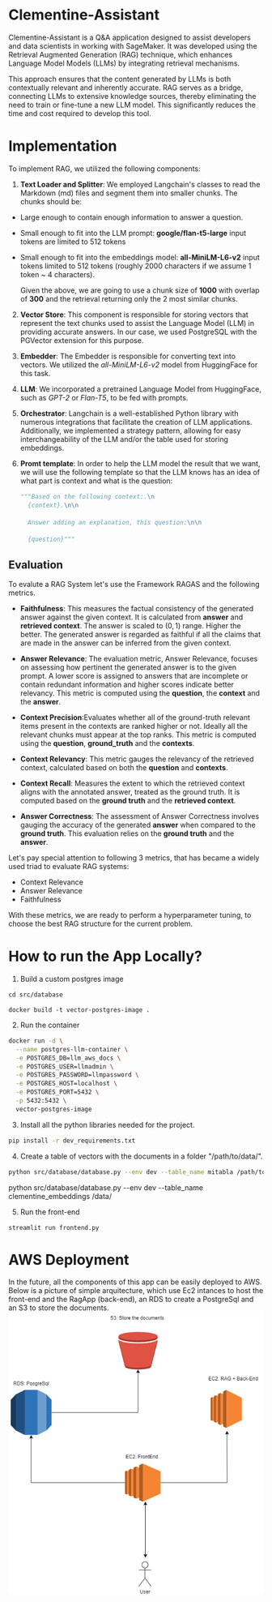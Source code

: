 # Clementine-Assistant

Clementine-Assistant is a Q&A application designed to assist developers and data scientists in working with SageMaker. It was developed using the Retrieval Augmented Generation (RAG) technique, which enhances Language Model Models (LLMs) by integrating retrieval mechanisms.

This approach ensures that the content generated by LLMs is both contextually relevant and inherently accurate. RAG serves as a bridge, connecting LLMs to extensive knowledge sources, thereby eliminating the need to train or fine-tune a new LLM model. This significantly reduces the time and cost required to develop this tool.

# Implementation

To implement RAG, we utilized the following components:

1. **Text Loader and Splitter**: We employed Langchain's classes to read the Markdown (md) files and segment them into smaller chunks. The chunks should be:


  - Large enough to contain enough information to answer a question.
  - Small enough to fit into the LLM prompt: **google/flan-t5-large** input tokens are limited to 512 tokens
  - Small enough to fit into the embeddings model: **all-MiniLM-L6-v2** input tokens limited to 512 tokens (roughly 2000 characters  if we assume 1 token \~ 4 characters).

      Given the above, we are going to use a chunk size of **1000** with overlap of **300** and the retrieval returning only the $2$ most similar chunks.


2. **Vector Store**: This component is responsible for storing vectors that represent the text chunks used to assist the Language Model (LLM) in providing accurate answers. In our case, we used PostgreSQL with the PGVector extension for this purpose.

3. **Embedder**: The Embedder is responsible for converting text into vectors. We utilized the *all-MiniLM-L6-v2* model from HuggingFace for this task.

4. **LLM**: We incorporated a pretrained Language Model from HuggingFace, such as *GPT-2* or *Flan-T5*, to be fed with prompts.

5. **Orchestrator**: Langchain is a well-established Python library with numerous integrations that facilitate the creation of LLM applications. Additionally, we implemented a strategy pattern, allowing for easy interchangeability of the LLM and/or the table used for storing embeddings.

6. **Promt template**: In order to help the LLM model the result that we want, we will use the following template so that the LLM knows has an idea of what part is context and what is the question:
    ```python
    """Based on the following context:.\n
      {context}.\n\n
      
      Answer adding an explanation, this question:\n\n
      
      {question}"""
    ```

## Evaluation


To evalute a RAG System let's use the Framework RAGAS and the following metrics.

- **Faithfulness**: This measures the factual consistency of the generated answer against the given context. It is calculated from **answer** and **retrieved context**. The answer is scaled to $(0,1)$ range. Higher the better. The generated answer is regarded as faithful if all the claims that are made in the answer can be inferred from the given context.

- **Answer Relevance**: The evaluation metric, Answer Relevance, focuses on assessing how pertinent the generated answer is to the given prompt. A lower score is assigned to answers that are incomplete or contain redundant information and higher scores indicate better relevancy. This metric is computed using the **question**, the **context** and the **answer**.
- **Context Precision**:Evaluates whether all of the ground-truth relevant items present in the contexts are ranked higher or not. Ideally all the relevant chunks must appear at the top ranks. This metric is computed using the **question**, **ground_truth** and the **contexts**.
- **Context Relevancy**: This metric gauges the relevancy of the retrieved context, calculated based on both the **question** and **contexts**.
- **Context Recall**: Measures the extent to which the retrieved context aligns with the annotated answer, treated as the ground truth. It is computed based on the **ground truth** and the **retrieved context**.
- **Answer Correctness**: The assessment of Answer Correctness involves gauging the accuracy of the generated **answer** when compared to the **ground truth**. This evaluation relies on the **ground truth** and the **answer**.


Let's pay special attention to following 3 metrics, that has became a widely used triad to evaluate RAG systems:
- Context Relevance
- Answer Relevance
- Faithfulness

With these metrics, we are ready to perform a hyperparameter tuning, to choose the best RAG structure for the current problem.

# How to run the App Locally?


1. Build a custom postgres image


```
cd src/database
```

```
docker build -t vector-postgres-image .

```

2. Run the container
```bash
docker run -d \
  --name postgres-llm-container \
  -e POSTGRES_DB=llm_aws_docs \
  -e POSTGRES_USER=llmadmin \
  -e POSTGRES_PASSWORD=llmpassword \
  -e POSTGRES_HOST=localhost \
  -e POSTGRES_PORT=5432 \
  -p 5432:5432 \
  vector-postgres-image
```

3. Install all the python libraries needed for the project.

```bash
pip install -r dev_requirements.txt
```

4. Create a table of vectors with the documents in a folder "/path/to/data/".

```bash
python src/database/database.py --env dev --table_name mitabla /path/to/data/
```
python src/database/database.py --env dev --table_name clementine_embeddings /data/

5. Run the front-end

```
streamlit run frontend.py
```

# AWS Deployment

In the future, all the components of this app can be easily deployed to AWS. Below is a picture of simple arquitecture, which use Ec2 intances to host the front-end and the RagApp (back-end), an RDS to create a PostgreSql and an S3 to store the documents.
![RAG Image](images/RAG-Arq.png)




